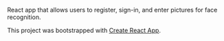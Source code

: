 React app that allows users to register, sign-in, and enter pictures for face recognition.


This project was bootstrapped with [Create React App](https://github.com/facebook/create-react-app).
